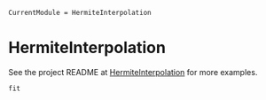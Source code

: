 ```@meta
CurrentModule = HermiteInterpolation
```

# HermiteInterpolation

See the project README at [HermiteInterpolation](https://github.com/kbarros/HermiteInterpolation.jl) for more examples.

```@docs
fit
```
